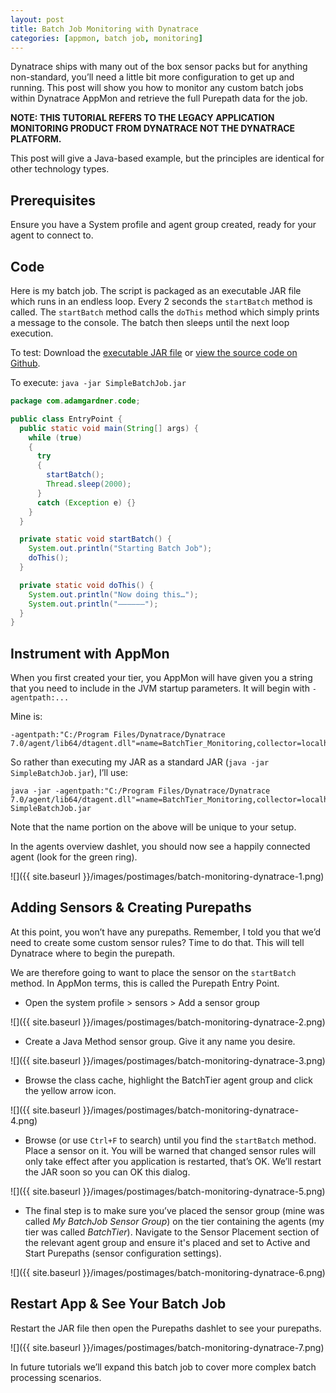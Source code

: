 ```yaml
---
layout: post
title: Batch Job Monitoring with Dynatrace
categories: [appmon, batch job, monitoring]
---
```


Dynatrace ships with many out of the box sensor packs but for anything non-standard, you’ll need a little bit more configuration to get up and running. This post will show you how to monitor any custom batch jobs within Dynatrace AppMon and retrieve the full Purepath data for the job.

**NOTE: THIS TUTORIAL REFERS TO THE LEGACY APPLICATION MONITORING PRODUCT FROM DYNATRACE NOT THE DYNATRACE PLATFORM.**

This post will give a Java-based example, but the principles are identical for other technology types.

## Prerequisites

Ensure you have a System profile and agent group created, ready for your agent to connect to.

## Code

Here is my batch job. The script is packaged as an executable JAR file which runs in an endless loop. Every 2 seconds the `startBatch` method is called. The `startBatch` method calls the `doThis` method which simply prints a message to the console. The batch then sleeps until the next loop execution.

To test: Download the [executable JAR file](https://github.com/agardnerIT/DTSimpleBatchMonitoring/releases/download/1.0/SimpleBatchJob.jar) or [view the source code on Github](https://github.com/agardnerIT/DTSimpleBatchMonitoring/blob/master/EntryPoint.java).

To execute: `java -jar SimpleBatchJob.jar`

```java
package com.adamgardner.code;

public class EntryPoint {
  public static void main(String[] args) {
    while (true)
    {
      try
      {
        startBatch();
        Thread.sleep(2000);
      }
      catch (Exception e) {}
    }
  }

  private static void startBatch() {
    System.out.println("Starting Batch Job");
    doThis();
  }

  private static void doThis() {
    System.out.println("Now doing this…");
    System.out.println("——————");
  }
}
```

## Instrument with AppMon

When you first created your tier, you AppMon will have given you a string that you need to include in the JVM startup parameters. It will begin with `-agentpath:...`

Mine is:

```
-agentpath:"C:/Program Files/Dynatrace/Dynatrace 7.0/agent/lib64/dtagent.dll"=name=BatchTier_Monitoring,collector=localhost:9998
```

So rather than executing my JAR as a standard JAR (`java -jar SimpleBatchJob.jar`), I’ll use:

```
java -jar -agentpath:"C:/Program Files/Dynatrace/Dynatrace 7.0/agent/lib64/dtagent.dll"=name=BatchTier_Monitoring,collector=localhost:9998 SimpleBatchJob.jar
```

Note that the name portion on the above will be unique to your setup.

In the agents overview dashlet, you should now see a happily connected agent (look for the green ring).

![]({{ site.baseurl }}/images/postimages/batch-monitoring-dynatrace-1.png)

## Adding Sensors & Creating Purepaths

At this point, you won’t have any purepaths. Remember, I told you that we’d need to create some custom sensor rules? Time to do that. This will tell Dynatrace where to begin the purepath.

We are therefore going to want to place the sensor on the `startBatch` method. In AppMon terms, this is called the Purepath Entry Point.

- Open the system profile > sensors > Add a sensor group

![]({{ site.baseurl }}/images/postimages/batch-monitoring-dynatrace-2.png)

- Create a Java Method sensor group. Give it any name you desire.

![]({{ site.baseurl }}/images/postimages/batch-monitoring-dynatrace-3.png)

- Browse the class cache, highlight the BatchTier agent group and click the yellow arrow icon.

![]({{ site.baseurl }}/images/postimages/batch-monitoring-dynatrace-4.png)

- Browse (or use `Ctrl+F` to search) until you find the `startBatch` method. Place a sensor on it. You will be warned that changed sensor rules will only take effect after you application is restarted, that’s OK. We’ll restart the JAR soon so you can OK this dialog.

![]({{ site.baseurl }}/images/postimages/batch-monitoring-dynatrace-5.png)

- The final step is to make sure you’ve placed the sensor group (mine was called *My BatchJob Sensor Group*) on the tier containing the agents (my tier was called *BatchTier*). Navigate to the Sensor Placement section of the relevant agent group and ensure it's placed and set to Active and Start Purepaths (sensor configuration settings).

![]({{ site.baseurl }}/images/postimages/batch-monitoring-dynatrace-6.png)

## Restart App & See Your Batch Job

Restart the JAR file then open the Purepaths dashlet to see your purepaths.

![]({{ site.baseurl }}/images/postimages/batch-monitoring-dynatrace-7.png)

In future tutorials we’ll expand this batch job to cover more complex batch processing scenarios.